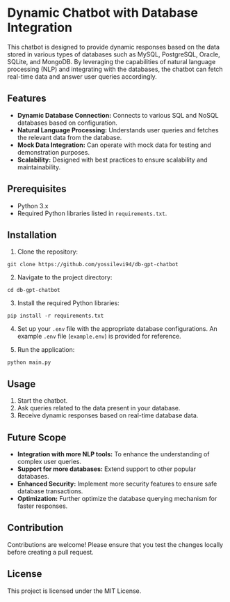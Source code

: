 # Dynamic Chatbot with Database Integration

This chatbot is designed to provide dynamic responses based on the data stored in various types of databases such as
MySQL, PostgreSQL, Oracle, SQLite, and MongoDB. By leveraging the capabilities of natural language processing (NLP) and
integrating with the databases, the chatbot can fetch real-time data and answer user queries accordingly.

## Features

- **Dynamic Database Connection:** Connects to various SQL and NoSQL databases based on configuration.
- **Natural Language Processing:** Understands user queries and fetches the relevant data from the database.
- **Mock Data Integration:** Can operate with mock data for testing and demonstration purposes.
- **Scalability:** Designed with best practices to ensure scalability and maintainability.

## Prerequisites

- Python 3.x
- Required Python libraries listed in `requirements.txt`.

## Installation

1. Clone the repository:

```
git clone https://github.com/yossilevi94/db-gpt-chatbot
```

2. Navigate to the project directory:

```
cd db-gpt-chatbot

```

3. Install the required Python libraries:

```
pip install -r requirements.txt
```

4. Set up your `.env` file with the appropriate database configurations. An example `.env` file (`example.env`) is
   provided for reference.

5. Run the application:

```
python main.py
```

## Usage

1. Start the chatbot.
2. Ask queries related to the data present in your database.
3. Receive dynamic responses based on real-time database data.

## Future Scope

- **Integration with more NLP tools:** To enhance the understanding of complex user queries.
- **Support for more databases:** Extend support to other popular databases.
- **Enhanced Security:** Implement more security features to ensure safe database transactions.
- **Optimization:** Further optimize the database querying mechanism for faster responses.

## Contribution

Contributions are welcome! Please ensure that you test the changes locally before creating a pull request.

## License

This project is licensed under the MIT License.

